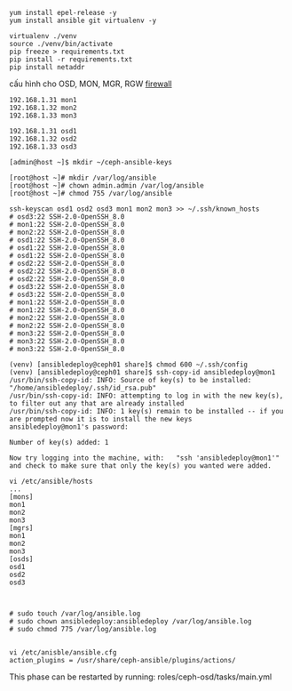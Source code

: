 
    yum install epel-release -y
    yum install ansible git virtualenv -y

    virtualenv ./venv
    source ./venv/bin/activate
    pip freeze > requirements.txt
    pip install -r requirements.txt
    pip install netaddr
    
cấu hình cho OSD, MON, MGR, RGW [firewall](https://access.redhat.com/documentation/en-us/red_hat_ceph_storage/3/html/installation_guide_for_red_hat_enterprise_linux/requirements-for-installing-rhcs#configuring-a-firewall-for-red-hat-ceph-storage-install)

    192.168.1.31 mon1
    192.168.1.32 mon2
    192.168.1.33 mon3

    192.168.1.31 osd1
    192.168.1.32 osd2
    192.168.1.33 osd3

    [admin@host ~]$ mkdir ~/ceph-ansible-keys

    [root@host ~]# mkdir /var/log/ansible
    [root@host ~]# chown admin.admin /var/log/ansible 
    [root@host ~]# chmod 755 /var/log/ansible
    
    ssh-keyscan osd1 osd2 osd3 mon1 mon2 mon3 >> ~/.ssh/known_hosts
    # osd3:22 SSH-2.0-OpenSSH_8.0
    # mon1:22 SSH-2.0-OpenSSH_8.0
    # mon2:22 SSH-2.0-OpenSSH_8.0
    # osd1:22 SSH-2.0-OpenSSH_8.0
    # osd1:22 SSH-2.0-OpenSSH_8.0
    # osd1:22 SSH-2.0-OpenSSH_8.0
    # osd2:22 SSH-2.0-OpenSSH_8.0
    # osd2:22 SSH-2.0-OpenSSH_8.0
    # osd2:22 SSH-2.0-OpenSSH_8.0
    # osd3:22 SSH-2.0-OpenSSH_8.0
    # osd3:22 SSH-2.0-OpenSSH_8.0
    # mon1:22 SSH-2.0-OpenSSH_8.0
    # mon1:22 SSH-2.0-OpenSSH_8.0
    # mon2:22 SSH-2.0-OpenSSH_8.0
    # mon2:22 SSH-2.0-OpenSSH_8.0
    # mon3:22 SSH-2.0-OpenSSH_8.0
    # mon3:22 SSH-2.0-OpenSSH_8.0
    # mon3:22 SSH-2.0-OpenSSH_8.0
    
    (venv) [ansibledeploy@ceph01 share]$ chmod 600 ~/.ssh/config
    (venv) [ansibledeploy@ceph01 share]$ ssh-copy-id ansibledeploy@mon1
    /usr/bin/ssh-copy-id: INFO: Source of key(s) to be installed: "/home/ansibledeploy/.ssh/id_rsa.pub"
    /usr/bin/ssh-copy-id: INFO: attempting to log in with the new key(s), to filter out any that are already installed
    /usr/bin/ssh-copy-id: INFO: 1 key(s) remain to be installed -- if you are prompted now it is to install the new keys
    ansibledeploy@mon1's password:

    Number of key(s) added: 1

    Now try logging into the machine, with:   "ssh 'ansibledeploy@mon1'"
    and check to make sure that only the key(s) you wanted were added.
    
    vi /etc/ansible/hosts
    ...
    [mons]
    mon1
    mon2
    mon3 
    [mgrs]
    mon1
    mon2
    mon3
    [osds]
    osd1
    osd2
    osd3
    
    
    
    # sudo touch /var/log/ansible.log
    # sudo chown ansibledeploy:ansibledeploy /var/log/ansible.log
    # sudo chmod 775 /var/log/ansible.log
    
    
    vi /etc/anisble/ansible.cfg
    action_plugins = /usr/share/ceph-ansible/plugins/actions/


This phase can be restarted by running: roles/ceph-osd/tasks/main.yml
